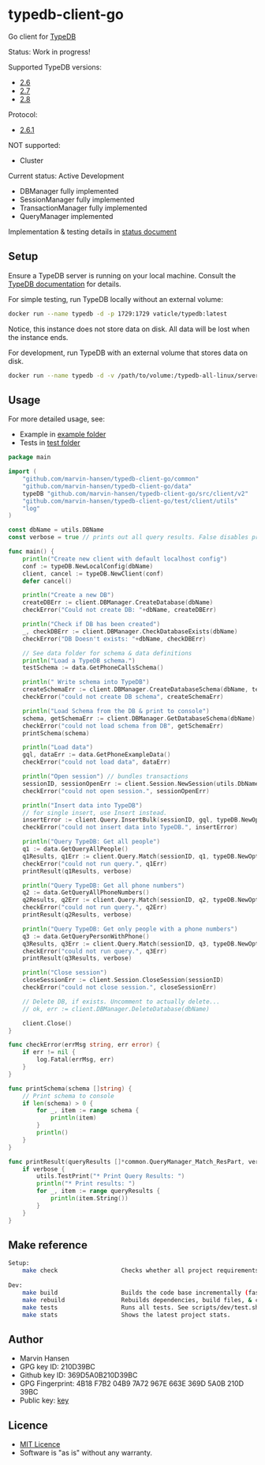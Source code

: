 # typedb-client-go

Go client for [TypeDB](https://vaticle.com/typedb)

Status: Work in progress!

Supported TypeDB versions:
* [2.6](https://github.com/vaticle/typedb/releases/tag/2.6.4)
* [2.7](https://github.com/vaticle/typedb/releases/tag/2.7.1)
* [2.8](https://github.com/vaticle/typedb/releases/tag/2.8.1)

Protocol: 
* [2.6.1](https://github.com/vaticle/typedb-protocol/releases/tag/2.6.1)

NOT supported:
* Cluster

Current status: Active Development

* DBManager fully implemented
* SessionManager fully implemented
* TransactionManager fully implemented
* QueryManager implemented

Implementation & testing details in [status document](Status.md)

## Setup

Ensure a TypeDB server is running on your local machine. Consult
the [TypeDB documentation](https://docs.vaticle.com/docs/general/introduction) for details.

For simple testing, run TypeDB locally without an external volume:

```Bash
docker run --name typedb -d -p 1729:1729 vaticle/typedb:latest
```

Notice, this instance does not store data on disk. All data will be lost when the instance ends.

For development, run TypeDB with an external volume that stores data on disk.

```Bash
docker run --name typedb -d -v /path/to/volume:/typedb-all-linux/server/data/ -p 1729:1729 vaticle/typedb:latest
```

## Usage

For more detailed usage, see:

* Example in [example folder](example)
* Tests in [test folder](test/client)

```Go
package main

import (
	"github.com/marvin-hansen/typedb-client-go/common"
	"github.com/marvin-hansen/typedb-client-go/data"
	typeDB "github.com/marvin-hansen/typedb-client-go/src/client/v2"
	"github.com/marvin-hansen/typedb-client-go/test/client/utils"
	"log"
)

const dbName = utils.DBName
const verbose = true // prints out all query results. False disables printout

func main() {
	println("Create new client with default localhost config")
	conf := typeDB.NewLocalConfig(dbName)
	client, cancel := typeDB.NewClient(conf)
	defer cancel()

	println("Create a new DB")
	createDBErr := client.DBManager.CreateDatabase(dbName)
	checkError("Could not create DB: "+dbName, createDBErr)

	println("Check if DB has been created")
	_, checkDBErr := client.DBManager.CheckDatabaseExists(dbName)
	checkError("DB Doesn't exists: "+dbName, checkDBErr)

	// See data folder for schema & data definitions
	println("Load a TypeDB schema.")
	testSchema := data.GetPhoneCallsSchema()

	println(" Write schema into TypeDB")
	createSchemaErr := client.DBManager.CreateDatabaseSchema(dbName, testSchema)
	checkError("could not create DB schema", createSchemaErr)

	println("Load Schema from the DB & print to console")
	schema, getSchemaErr := client.DBManager.GetDatabaseSchema(dbName)
	checkError("could not load schema from DB", getSchemaErr)
	printSchema(schema)

	println("Load data")
	gql, dataErr := data.GetPhoneExampleData()
	checkError("could not load data", dataErr)

	println("Open session") // bundles transactions
	sessionID, sessionOpenErr := client.Session.NewSession(utils.DbName, common.Session_DATA)
	checkError("could not open session.", sessionOpenErr)

	println("Insert data into TypeDB")
	// for single insert, use Insert instead.
	insertError := client.Query.InsertBulk(sessionID, gql, typeDB.NewOptions())
	checkError("could not insert data into TypeDB.", insertError)

	println("Query TypeDB: Get all people")
	q1 := data.GetQueryAllPeople()
	q1Results, q1Err := client.Query.Match(sessionID, q1, typeDB.NewOptions())
	checkError("could not run query.", q1Err)
	printResult(q1Results, verbose)

	println("Query TypeDB: Get all phone numbers")
	q2 := data.GetQueryAllPhoneNumbers()
	q2Results, q2Err := client.Query.Match(sessionID, q2, typeDB.NewOptions())
	checkError("could not run query.", q2Err)
	printResult(q2Results, verbose)

	println("Query TypeDB: Get only people with a phone numbers")
	q3 := data.GetQueryPersonWithPhone()
	q3Results, q3Err := client.Query.Match(sessionID, q3, typeDB.NewOptions())
	checkError("could not run query.", q3Err)
	printResult(q3Results, verbose)

	println("Close session")
	closeSessionErr := client.Session.CloseSession(sessionID)
	checkError("could not close session.", closeSessionErr)

	// Delete DB, if exists. Uncomment to actually delete...
	// ok, err := client.DBManager.DeleteDatabase(dbName)

	client.Close()
}

func checkError(errMsg string, err error) {
	if err != nil {
		log.Fatal(errMsg, err)
	}
}

func printSchema(schema []string) {
	// Print schema to console
	if len(schema) > 0 {
		for _, item := range schema {
			println(item)
		}
		println()
	}
}

func printResult(queryResults []*common.QueryManager_Match_ResPart, verbose bool) {
	if verbose {
		utils.TestPrint("* Print Query Results: ")
		println("* Print results: ")
		for _, item := range queryResults {
			println(item.String())
		}
	}
}

```

## Make reference

```bash 
Setup: 
    make check                  Checks whether all project requirements are present.
     
Dev: 
    make build                  Builds the code base incrementally (fast).
    make rebuild                Rebuilds dependencies, build files, & code base (slow). Use after go mod changes.
    make tests                  Runs all tests. See scripts/dev/test.sh for details.
    make stats                  Shows the latest project stats. 
```

## Author

* Marvin Hansen 
* GPG key ID: 210D39BC
* Github key ID: 369D5A0B210D39BC
* GPG Fingerprint: 4B18 F7B2 04B9 7A72 967E  663E 369D 5A0B 210D 39BC 
* Public key: [key](pubkey.txt)

## Licence 

* [MIT Licence](LICENSE)
* Software is "as is" without any warranty. 
